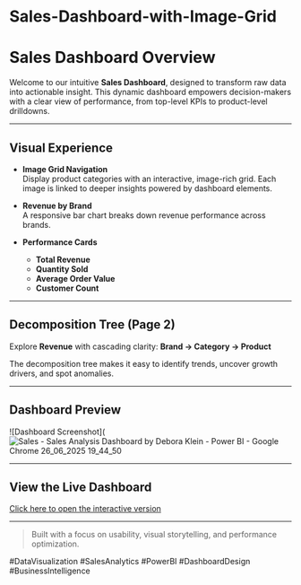 # Sales-Dashboard-with-Image-Grid

#  Sales Dashboard Overview

Welcome to our intuitive **Sales Dashboard**, designed to transform raw data into actionable insight. This dynamic dashboard empowers decision-makers with a clear view of performance, from top-level KPIs to product-level drilldowns.

---

##  Visual Experience

- **Image Grid Navigation**  
  Display product categories with an interactive, image-rich grid. Each image is linked to deeper insights powered by dashboard elements.

- **Revenue by Brand**  
  A responsive bar chart breaks down revenue performance across brands.

- **Performance Cards**  
  - **Total Revenue**  
  - **Quantity Sold**  
  - **Average Order Value**  
  - **Customer Count**

---

##  Decomposition Tree (Page 2)

Explore **Revenue** with cascading clarity:
**Brand → Category → Product**

The decomposition tree makes it easy to identify trends, uncover growth drivers, and spot anomalies.

---

##  Dashboard Preview

![Dashboard Screenshot](![Sales - Sales Analysis Dashboard by Debora Klein - Power BI - Google Chrome 26_06_2025 19_44_50](https://github.com/user-attachments/assets/28911ae3-7560-4b6d-be92-1465ca53cb9b)


---

##  View the Live Dashboard

 [Click here to open the interactive version](https://app.powerbi.com/view?r=eyJrIjoiZTY3ZDMwMTEtODdmOC00Y2U1LTk5ZjMtZGJmYTY3NDcyZmU5IiwidCI6IjY1OWNlMmI4LTA3MTQtNDE5OC04YzM4LWRjOWI2MGFhYmI1NyJ9)

---

> Built with a focus on usability, visual storytelling, and performance optimization.

#DataVisualization #SalesAnalytics #PowerBI #DashboardDesign #BusinessIntelligence
